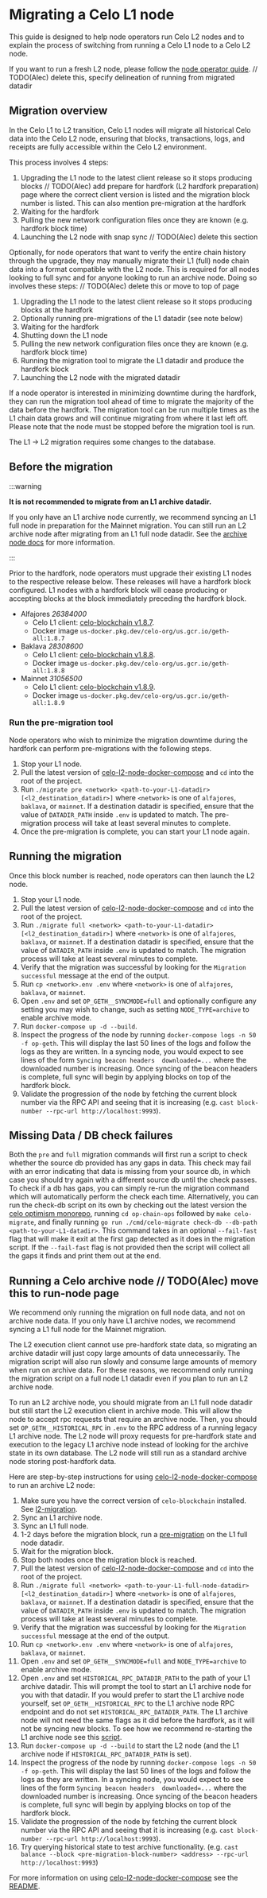 # Migrating a Celo L1 node

This guide is designed to help node operators run Celo L2 nodes and to explain
the process of switching from running a Celo L1 node to a Celo L2 node.

If you want to run a fresh L2 node, please follow the [node operator guide](run-node.md). // TODO(Alec) delete this, specify delineation of running from migrated datadir

## Migration overview

In the Celo L1 to L2 transition, Celo L1 nodes will migrate all historical Celo
data into the Celo L2 node, ensuring that blocks, transactions, logs, and
receipts are fully accessible within the Celo L2 environment.

This process involves 4 steps:

1. Upgrading the L1 node to the latest client release so it stops producing blocks // TODO(Alec) add prepare for hardfork (L2 hardfork preparation) page where the correct client version is listed and the migration block number is listed. This can also mention pre-migration
   at the hardfork
2. Waiting for the hardfork
3. Pulling the new network configuration files once they are known (e.g. hardfork block time)
4. Launching the L2 node with snap sync // TODO(Alec) delete this section

Optionally, for node operators that want to verify the entire chain history
through the upgrade, they may manually migrate their L1 (full) node chain data into a
format compatible with the L2 node. This is required for all nodes looking to full
sync and for anyone looking to run an archive node. Doing
so involves these steps: // TODO(Alec) delete this or move to top of page

1. Upgrading the L1 node to the latest client release so it stops producing blocks
   at the hardfork
2. Optionally running pre-migrations of the L1 datadir (see note below)
3. Waiting for the hardfork
4. Shutting down the L1 node
5. Pulling the new network configuration files once they are known (e.g. hardfork block time)
6. Running the migration tool to migrate the L1 datadir and produce the hardfork block
7. Launching the L2 node with the migrated datadir

If a node operator is interested in minimizing downtime during the hardfork,
they can run the migration tool ahead of time to migrate the majority of the
data before the hardfork. The migration tool can be run multiple times as the L1
chain data grows and will continue migrating from where it last left off.
Please note that the node must be stopped before the migration tool is run.

The L1 -> L2 migration requires some changes to the database.

## Before the migration

:::warning

__It is not recommended to migrate from an L1 archive datadir.__

If you only have an L1 archive node currently, we recommend syncing an L1 full node in preparation for the Mainnet migration. You can still run an L2 archive node after migrating from an L1 full node datadir. See the [archive node docs](#running-a-celo-archive-node) for more information.

:::

Prior to the hardfork, node operators must upgrade their existing L1 nodes to
the respective release below. These releases will have a hardfork block
configured. L1 nodes with a hardfork block will cease producing or accepting
blocks at the block immediately preceding the hardfork block.

* Alfajores *26384000*
  * Celo L1 client: [celo-blockchain v1.8.7](https://github.com/celo-org/celo-blockchain/releases/tag/v1.8.7).
  * Docker image `us-docker.pkg.dev/celo-org/us.gcr.io/geth-all:1.8.7`
* Baklava *28308600*
  * Celo L1 client: [celo-blockchain v1.8.8](https://github.com/celo-org/celo-blockchain/releases/tag/v1.8.8).
  * Docker image `us-docker.pkg.dev/celo-org/us.gcr.io/geth-all:1.8.8`
* Mainnet *31056500*
  * Celo L1 client: [celo-blockchain v1.8.9](https://github.com/celo-org/celo-blockchain/releases/tag/v1.8.9).
  * Docker image `us-docker.pkg.dev/celo-org/us.gcr.io/geth-all:1.8.9`

### Run the pre-migration tool

Node operators who wish to minimize the migration downtime during the hardfork can perform pre-migrations with the following steps.

1. Stop your L1 node.
2. Pull the latest version of
   [celo-l2-node-docker-compose](https://github.com/celo-org/celo-l2-node-docker-compose) and `cd`
   into the root of the project.
3. Run `./migrate pre <network> <path-to-your-L1-datadir> [<l2_destination_datadir>]` where `<network>` is one of `alfajores`, `baklava`, or `mainnet`. If a destination datadir is specified, ensure that the value of `DATADIR_PATH` inside `.env` is updated to match. The pre-migration process will take at least several minutes to complete.
4. Once the pre-migration is complete, you can start your L1 node again.

## Running the migration

Once this block number is reached, node operators can then launch the L2 node.

1. Stop your L1 node.
2. Pull the latest version of
   [celo-l2-node-docker-compose](https://github.com/celo-org/celo-l2-node-docker-compose) and `cd`
   into the root of the project.
3. Run `./migrate full <network> <path-to-your-L1-datadir> [<l2_destination_datadir>]` where
   `<network>` is one of `alfajores`, `baklava`, or `mainnet`. If a destination datadir is specified,
   ensure that the value of `DATADIR_PATH` inside `.env` is updated to match. The migration process
   will take at least several minutes to complete.
4. Verify that the migration was successful by looking for the `Migration successful` message at the
   end of the output.
5. Run `cp <network>.env .env` where `<network>` is one of `alfajores`, `baklava`, or `mainnet`.
6. Open `.env` and set `OP_GETH__SYNCMODE=full` and optionally configure any setting you may wish to
   change, such as setting `NODE_TYPE=archive` to enable archive mode.
7. Run `docker-compose up -d --build`.
8. Inspect the progress of the node by running `docker-compose logs -n 50 -f op-geth`. This will
   display the last 50 lines of the logs and follow the logs as they are written. In a syncing node,
   you would expect to see lines of the form `Syncing beacon headers  downloaded=...` where the
   downloaded number is increasing. Once syncing of the beacon headers is complete, full sync will
   begin by applying blocks on top of the hardfork block.
9. Validate the progression of the node by fetching the current block number via the RPC API and seeing that it is increasing (e.g. `cast block-number --rpc-url http://localhost:9993`).

## Missing Data / DB check failures

Both the `pre` and `full` migration commands will first run a script to check whether the source db provided has any gaps in data. This check may fail with an error indicating that data is missing from your source db, in which case you should try again with a different source db until the check passes.
To check if a db has gaps, you can simply re-run the migration command which will automatically perform the check each time.
Alternatively, you can run the check-db script on its own by checking out the latest version the [celo optimism monorepo](https://github.com/celo-org/optimism), running `cd op-chain-ops` followed by `make celo-migrate`, and finally running `go run ./cmd/celo-migrate check-db --db-path <path-to-your-L1-datadir>`. This command takes in an optional `--fail-fast` flag that will make it exit at the first gap detected as it does in the migration script. If the `--fail-fast` flag is not provided then the script will collect all the gaps it finds and print them out at the end.

## Running a Celo archive node // TODO(Alec) move this to run-node page

We recommend only running the migration on full node data, and not on archive node data. If you only have L1 archive nodes, we recommend syncing a L1 full node for the Mainnet migration.

The L2 execution client cannot use pre-hardfork state data, so migrating an archive datadir will just copy large amounts of data unnecessarily. The migration script will also run slowly and consume large amounts of memory when run on archive data. For these reasons, we recommend only running the migration script on a full node L1 datadir even if you plan to run an L2 archive node.

To run an L2 archive node, you should migrate from an L1 full node datadir but still start the L2 execution client in archive mode. This will allow the node to accept rpc requests that require an archive node. Then, you should set `OP_GETH__HISTORICAL_RPC` in `.env` to the RPC address of a running legacy L1 archive node. The L2 node will proxy requests for pre-hardfork state and execution to the legacy L1 archive node instead of looking for the archive state in its own database. The L2 node will still run as a standard archive node storing post-hardfork data.

Here are step-by-step instructions for using [celo-l2-node-docker-compose](https://github.com/celo-org/celo-l2-node-docker-compose) to run an archive L2 node:

1. Make sure you have the correct version of `celo-blockchain` installed. See [l2-migration](../notices/l2-migration.md).
2. Sync an L1 archive node.
3. Sync an L1 full node.
4. 1-2 days before the migration block, run a [pre-migration](#run-the-pre-migration-tool) on the L1 full node datadir.
5. Wait for the migration block.
6. Stop both nodes once the migration block is reached.
7. Pull the latest version of
   [celo-l2-node-docker-compose](https://github.com/celo-org/celo-l2-node-docker-compose) and `cd`
   into the root of the project.
8. Run `./migrate full <network> <path-to-your-L1-full-node-datadir> [<l2_destination_datadir>]` where
   `<network>` is one of `alfajores`, `baklava`, or `mainnet`. If a destination datadir is specified,
   ensure that the value of `DATADIR_PATH` inside `.env` is updated to match. The migration process
   will take at least several minutes to complete.
9. Verify that the migration was successful by looking for the `Migration successful` message at the
   end of the output.
10. Run `cp <network>.env .env` where `<network>` is one of `alfajores`, `baklava`, or `mainnet`.
11. Open `.env` and set `OP_GETH__SYNCMODE=full` and `NODE_TYPE=archive` to enable archive mode.
12. Open `.env` and set `HISTORICAL_RPC_DATADIR_PATH` to the path of your L1 archive datadir. This will prompt the tool to start an L1 archive node for you with that datadir. If you would prefer to start the L1 archive node yourself, set `OP_GETH__HISTORICAL_RPC` to the L1 archive node RPC endpoint and do not set `HISTORICAL_RPC_DATADIR_PATH`. The L1 archive node will not need the same flags as it did before the hardfork, as it will not be syncing new blocks. To see how we recommend re-starting the L1 archive node see this [script](https://github.com/celo-org/celo-l2-node-docker-compose/blob/30ee2c4ec2dacaff10aaba52e59969053c652f05/scripts/start-historical-rpc-node.sh#L19).
13. Run `docker-compose up -d --build` to start the L2 node (and the L1 archive node if `HISTORICAL_RPC_DATADIR_PATH` is set).
14. Inspect the progress of the node by running `docker-compose logs -n 50 -f op-geth`. This will
   display the last 50 lines of the logs and follow the logs as they are written. In a syncing node,
   you would expect to see lines of the form `Syncing beacon headers  downloaded=...` where the
   downloaded number is increasing. Once syncing of the beacon headers is complete, full sync will
   begin by applying blocks on top of the hardfork block.
15. Validate the progression of the node by fetching the current block number via the RPC API and seeing that it is increasing (e.g. `cast block-number --rpc-url http://localhost:9993`).
16. Try querying historical state to test archive functionality. (e.g. `cast balance --block <pre-migration-block-number> <address> --rpc-url http://localhost:9993`)

For more information on using [celo-l2-node-docker-compose](https://github.com/celo-org/celo-l2-node-docker-compose) see the [README](https://github.com/celo-org/celo-l2-node-docker-compose/blob/30ee2c4ec2dacaff10aaba52e59969053c652f05/README.md#L1).
